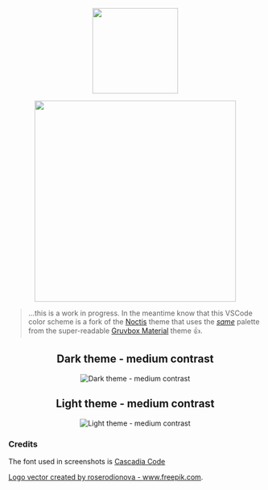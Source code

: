 <p align="center">
   <img width="170" src="https://raw.githubusercontent.com/wheredoesyourmindgo/gruvbox-concoctis/master/images/logo.png" />
</p>

<p align="center">
   <img width="400" src="https://github.com/wheredoesyourmindgo/gruvbox-concoctis/raw/master/images/titleLogo.png" />
</p>

> ...this is a work in progress. In the meantime know that this VSCode color scheme is a fork of the [Noctis](https://github.com/liviuschera/noctis) theme that uses the [_same_](https://raw.githubusercontent.com/wheredoesyourmindgo/gruvbox-concoctis/master/extra/same.gif) palette from the super-readable [Gruvbox Material](https://github.com/gruvbox-material/vscode) theme 👍.

<div align="center">

## Dark theme - medium contrast

![Dark theme - medium contrast](https://github.com/wheredoesyourmindgo/gruvbox-concoctis/raw/master/images/dark.png)

## Light theme - medium contrast

![Light theme - medium contrast](https://github.com/wheredoesyourmindgo/gruvbox-concoctis/raw/master/images/light.png)

</div>

### Credits

The font used in screenshots is [Cascadia Code](https://github.com/microsoft/cascadia-code)

<a href="https://www.freepik.com/free-photos-vectors/logo">Logo vector created by roserodionova - www.freepik.com</a>.
